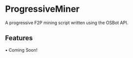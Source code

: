 # ProgressiveMiner
A progressive F2P mining script written using the OSBot API.

## Features
• Coming Soon!